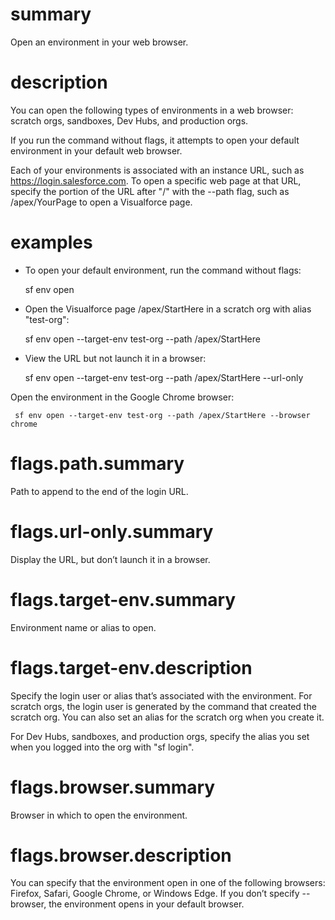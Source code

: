 # summary
  
Open an environment in your web browser. 

# description

You can open the following types of environments in a web browser: scratch orgs, sandboxes, Dev Hubs, and production orgs. 
  
If you run the command without flags, it attempts to open your default environment in your default web browser.
  
Each of your environments is associated with an instance URL, such as https://login.salesforce.com.  To open a specific web page at that URL, specify the portion of the URL after "<URL>/" with the --path flag, such as /apex/YourPage to open a Visualforce page.

# examples

- To open your default environment, run the command without flags:

    sf env open

- Open the Visualforce page /apex/StartHere in a scratch org with alias "test-org":

    sf env open --target-env test-org --path /apex/StartHere

- View the URL but not launch it in a browser: 

    sf env open --target-env test-org --path /apex/StartHere --url-only

Open the environment in the Google Chrome browser: 

     sf env open --target-env test-org --path /apex/StartHere --browser chrome

# flags.path.summary

Path to append to the end of the login URL.

# flags.url-only.summary

Display the URL, but don’t launch it in a browser.

# flags.target-env.summary

Environment name or alias to open. 

# flags.target-env.description

Specify the login user or alias that’s associated with the environment.  For scratch orgs, the login user is generated by the command that created the scratch org. You can also set an alias for the scratch org when you create it.

For Dev Hubs, sandboxes, and production orgs, specify the alias you set when you logged into the org with "sf login".

# flags.browser.summary

Browser in which to open the environment.

# flags.browser.description

You can specify that the environment open in one of the following browsers: Firefox, Safari, Google Chrome, or Windows Edge. If you don’t specify --browser, the environment opens in your default browser.
